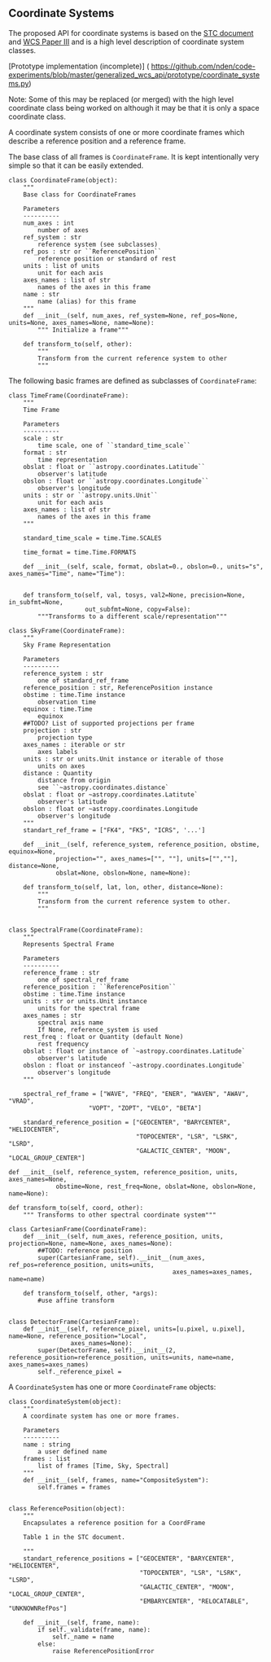 Coordinate Systems
------------------

The proposed API for coordinate systems is based on the
[STC document](http://www.ivoa.net/documents/PR/STC/STC-20050315.html)
and [WCS Paper III](http://fits.gsfc.nasa.gov/fits_wcs.html)
and is a high level description of coordinate system classes.

[Prototype implementation (incomplete)] ( https://github.com/nden/code-experiments/blob/master/generalized_wcs_api/prototype/coordinate_systems.py)

Note: Some of this may be replaced (or merged) with the high level coordinate class
being worked on although it may be that it is only a space coordinate class.

A coordinate system consists of one or more coordinate frames which
describe a reference position and a reference frame.

The base class of all frames is `CoordinateFrame`. It is kept intentionally
very simple so that it can be easily extended.

    class CoordinateFrame(object):
        """
        Base class for CoordinateFrames

        Parameters
        ----------
        num_axes : int
            number of axes
        ref_system : str
            reference system (see subclasses)
        ref_pos : str or ``ReferencePosition``
            reference position or standard of rest
        units : list of units
            unit for each axis
        axes_names : list of str
            names of the axes in this frame
        name : str
            name (alias) for this frame
        """
        def __init__(self, num_axes, ref_system=None, ref_pos=None, units=None, axes_names=None, name=None):
            """ Initialize a frame"""

        def transform_to(self, other):
            """
            Transform from the current reference system to other
            """

The following basic frames are defined as subclasses of `CoordinateFrame`:

    class TimeFrame(CoordinateFrame):
        """
        Time Frame

        Parameters
        ----------
        scale : str
            time scale, one of ``standard_time_scale``
        format : str
            time representation
        obslat : float or ``astropy.coordinates.Latitude``
            observer's latitude
        obslon : float or ``astropy.coordinates.Longitude``
            observer's longitude
        units : str or ``astropy.units.Unit``
            unit for each axis
        axes_names : list of str
            names of the axes in this frame 
        """

        standard_time_scale = time.Time.SCALES

        time_format = time.Time.FORMATS

        def __init__(self, scale, format, obslat=0., obslon=0., units="s", axes_names="Time", name="Time"):

            
        def transform_to(self, val, tosys, val2=None, precision=None, in_subfmt=None,
                         out_subfmt=None, copy=False):
            """Transforms to a different scale/representation"""

    class SkyFrame(CoordinateFrame):
        """
        Sky Frame Representation
        
        Parameters
        ----------
        reference_system : str
            one of standard_ref_frame
        reference_position : str, ReferencePosition instance
        obstime : time.Time instance
            observation time
        equinox : time.Time
            equinox
        ##TODO? List of supported projections per frame
        projection : str
            projection type
        axes_names : iterable or str
            axes labels
        units : str or units.Unit instance or iterable of those
            units on axes
        distance : Quantity
            distance from origin
            see ``~astropy.coordinates.distance`
        obslat : float or ~astropy.coordinates.Latitute`
            observer's latitude
        obslon : float or ~astropy.coordinates.Longitude
            observer's longitude
        """
        standart_ref_frame = ["FK4", "FK5", "ICRS", '...']

        def __init__(self, reference_system, reference_position, obstime, equinox=None,
                 projection="", axes_names=["", ""], units=["",""], distance=None,
                 obslat=None, obslon=None, name=None):

        def transform_to(self, lat, lon, other, distance=None):
            """
            Transform from the current reference system to other.
            """


    class SpectralFrame(CoordinateFrame):
        """
        Represents Spectral Frame

        Parameters
        ----------
        reference_frame : str
            one of spectral_ref_frame
        reference_position : ``ReferencePosition``
        obstime : time.Time instance
        units : str or units.Unit instance
            units for the spectral frame
        axes_names : str
            spectral axis name
            If None, reference_system is used
        rest_freq : float or Quantity (default None)
            rest frequency
        obslat : float or instance of `~astropy.coordinates.Latitude`
            observer's latitude
        obslon : float or instanceof `~astropy.coordinates.Longitude`
            observer's longitude
        """
        
        spectral_ref_frame = ["WAVE", "FREQ", "ENER", "WAVEN", "AWAV", "VRAD",
                          "VOPT", "ZOPT", "VELO", "BETA"]

        standard_reference_position = ["GEOCENTER", "BARYCENTER", "HELIOCENTER",
                                       "TOPOCENTER", "LSR", "LSRK", "LSRD",
                                       "GALACTIC_CENTER", "MOON", "LOCAL_GROUP_CENTER"]

    def __init__(self, reference_system, reference_position, units, axes_names=None,
                 obstime=None, rest_freq=None, obslat=None, obslon=None, name=None):

    def transform_to(self, coord, other):
        """ Transforms to other spectral coordinate system"""

    class CartesianFrame(CoordinateFrame):
        def __init__(self, num_axes, reference_position, units, projection=None, name=None, axes_names=None):
            ##TODO: reference position
            super(CartesianFrame, self).__init__(num_axes, ref_pos=reference_position, units=units,
                                                 axes_names=axes_names, name=name)

        def transform_to(self, other, *args):
            #use affine transform
            

    class DetectorFrame(CartesianFrame):
        def __init__(self, reference_pixel, units=[u.pixel, u.pixel], name=None, reference_position="Local",
                     axes_names=None):
            super(DetectorFrame, self).__init__(2, reference_position=reference_position, units=units, name=name, axes_names=axes_names)
            self._reference_pixel = 
            

A `CoordinateSystem` has one or more `CoordinateFrame` objects:

    class CoordinateSystem(object):
        """
        A coordinate system has one or more frames.

        Parameters
        ----------
        name : string
            a user defined name
        frames : list
            list of frames [Time, Sky, Spectral]
        """
        def __init__(self, frames, name="CompositeSystem"):
            self.frames = frames


    class ReferencePosition(object):
        """
        Encapsulates a reference position for a CoordFrame

        Table 1 in the STC document.

        """
        standart_reference_positions = ["GEOCENTER", "BARYCENTER", "HELIOCENTER",
                                        "TOPOCENTER", "LSR", "LSRK", "LSRD",
                                        "GALACTIC_CENTER", "MOON", "LOCAL_GROUP_CENTER",
                                        "EMBARYCENTER", "RELOCATABLE", "UNKNOWNRefPos"]

        def __init__(self, frame, name):
            if self._validate(frame, name):
                self._name = name
            else:
                raise ReferencePositionError

